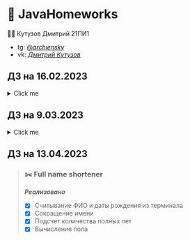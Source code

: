 # 📔 JavaHomeworks
👨‍🎓 Кутузов Дмитрий 21ПИ1
* tg: *[@archiensky](https://archiensky.t.me)*
* vk: *[Дмитрий Кутузов](https://vk.com/archietotsamblu)*

## ДЗ на 16.02.2023
<details> 
    <summary>Click me</summary>

> ### 🧮 ComplexNumbers
> ***Реализовано:***
>  - [X] Создать комплексное число (конструктор)
>  - [X] Сложить
>  - [X] Перемножить
>  - [X] Модуль
>  - [X] Отрицание комплексного числа
>  - [X] Аргумент
>  - [X] Алгебраическая форма
>  - [X] Тригонометрическая форма
> 
> ***Дополнительно***
>  - [X] Тесты на Junit5 (корректность тестов можно посмотреть в CI в Github actions)
> 
> ### ⬛ Matrices
> ***Реализовано:***
>  - [X] Матрица комплексных чисел
>  - [X] Сложение матриц
>  - [X] Отрицание матриц
>  - [X] Умножение на число
>  - [X] Умножение матриц
>  - [X] Транспонирование
>  - [X] Детерминант
> 
> ***Дополнительно***
> - [X] Тесты на Junit5 (корректность тестов можно посмотреть в CI в Github actions)
</details>

## ДЗ на 9.03.2023
<details> 
    <summary>Click me</summary>
> ### 🧮 CharacterCounter
> ***Реализовано:***
>  - [X] Считывание имени файла для чтения
>  - [X] Подсчет количества символов в файле
>  - [X] Запись количества в файл
</details>

## ДЗ на 13.04.2023
> ### ✂️ Full name shortener
> ***Реализовано***
>  - [X] Считывание ФИО и даты рождения из терминала
>  - [X] Сокращение имени
>  - [X] Подсчет количества полных лет
>  - [X] Вычисление пола
